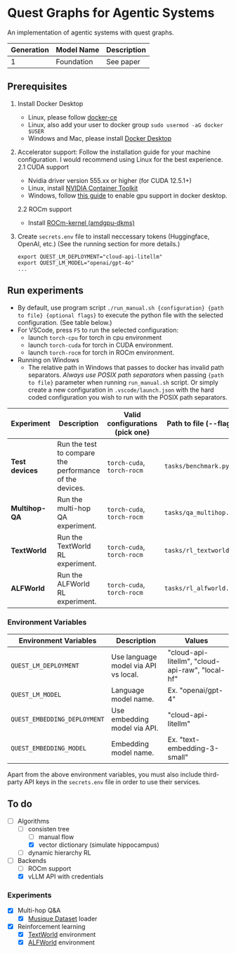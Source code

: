 # Quest Graphs for Agentic Systems

An implementation of agentic systems with quest graphs.

| Generation | Model Name | Description |
| ---------- | ---------- | ----------- |
| 1          | Foundation | See paper   |

## Prerequisites

1.  Install Docker Desktop

    -   Linux, please follow [docker-ce](https://www.linode.com/docs/guides/installing-and-using-docker-on-ubuntu-and-debian/)
    -   Linux, also add your user to docker group `sudo usermod -aG docker $USER`
    -   Windows and Mac, please install [Docker Desktop](https://www.docker.com/products/docker-desktop)

2.  Accelerator support: Follow the installation guide for your machine configuration. I would recommend using Linux for the best experience.
    2.1 CUDA support

    -   Nvidia driver version 555.xx or higher (for CUDA 12.5.1+)
    -   Linux, install [NVIDIA Container Toolkit](https://docs.nvidia.com/datacenter/cloud-native/container-toolkit/latest/install-guide.html)
    -   Windows, follow [this guide](https://docs.docker.com/desktop/gpu/) to enable gpu support in docker desktop.

    2.2 ROCm support

    -   Install [ROCm-kernel (amdgpu-dkms)](https://rocm.docs.amd.com/projects/install-on-linux/en/latest/how-to/docker.html)

3.  Create `secrets.env` file to install neccessary tokens (Huggingface, OpenAI, etc.) (See the running section for more details.)
    ```
    export QUEST_LM_DEPLOYMENT="cloud-api-litellm"
    export QUEST_LM_MODEL="openai/gpt-4o"
    ...
    ```

## Run experiments

-   By default, use program script `./run_manual.sh {configuration} {path to file} {optional flags}` to execute the python file with the selected configuration. (See table below.)
-   For VSCode, press `F5` to run the selected configuration:
    -   launch `torch-cpu` for torch in cpu environment
    -   launch `torch-cuda` for torch in CUDA environment.
    -   launch `torch-rocm` for torch in ROCm environment.
-   Running on Windows
    -   The relative path in Windows that passes to docker has invalid path separators. _Always use POSIX path separators_ when passing `{path to file}` parameter when running `run_manual.sh` script. Or simply create a new configuration in `.vscode/launch.json` with the hard coded configuration you wish to run with the POSIX path separators.

| Experiment       | Description                                             | Valid configurations (pick one) | Path to file (--flags)  |
| ---------------- | ------------------------------------------------------- | ------------------------------- | ----------------------- |
| **Test devices** | Run the test to compare the performance of the devices. | `torch-cuda`, `torch-rocm`      | `tasks/benchmark.py`    |
| **Multihop-QA**  | Run the multi-hop QA experiment.                        | `torch-cuda`, `torch-rocm`      | `tasks/qa_multihop.py`  |
| **TextWorld**    | Run the TextWorld RL experiment.                        | `torch-cuda`, `torch-rocm`      | `tasks/rl_textworld.py` |
| **ALFWorld**     | Run the ALFWorld RL experiment.                         | `torch-cuda`, `torch-rocm`      | `tasks/rl_alfworld.py`  |

### Environment Variables

| Environment Variables        | Description                          | Values                                           |
| ---------------------------- | ------------------------------------ | ------------------------------------------------ |
| `QUEST_LM_DEPLOYMENT`        | Use language model via API vs local. | "cloud-api-litellm", "cloud-api-raw", "local-hf" |
| `QUEST_LM_MODEL`             | Language model name.                 | Ex. "openai/gpt-4"                               |
| `QUEST_EMBEDDING_DEPLOYMENT` | Use embedding model via API.         | "cloud-api-litellm"                              |
| `QUEST_EMBEDDING_MODEL`      | Embedding model name.                | Ex. "text-embedding-3-small"                     |

Apart from the above environment variables, you must also include third-party API keys in the `secrets.env` file in order to use their services.

## To do

-   [ ] Algorithms
    -   [ ] consisten tree
        -   [ ] manual flow
        -   [x] vector dictionary (simulate hippocampus)
    -   [ ] dynamic hierarchy RL
-   [ ] Backends
    -   [ ] ROCm support
    -   [x] vLLM API with credentials

### Experiments

-   [x] Multi-hop Q&A
    -   [x] [Musique Dataset](https://github.com/StonyBrookNLP/musique) loader
-   [x] Reinforcement learning
    -   [x] [TextWorld](https://github.com/microsoft/TextWorld) environment
    -   [x] [ALFWorld](https://github.com/alfworld/alfworld) environment
